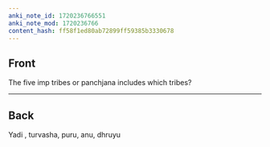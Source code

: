 ```yaml
---
anki_note_id: 1720236766551
anki_note_mod: 1720236766
content_hash: ff58f1ed80ab72899ff59385b3330678
---
```


## Front

The five imp tribes or panchjana includes which tribes?

<hr/>

## Back

Yadi , turvasha, puru, anu, dhruyu